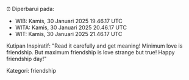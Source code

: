 ⏰ Diperbarui pada:
- WIB: Kamis, 30 Januari 2025 19.46.17 UTC
- WITA: Kamis, 30 Januari 2025 20.46.17 UTC
- WIT: Kamis, 30 Januari 2025 21.46.17 UTC

Kutipan Inspiratif:
"Read it carefully and get meaning! Minimum love is friendship. But maximum friendship is love strange but true! Happy friendship day!"


Kategori: friendship

